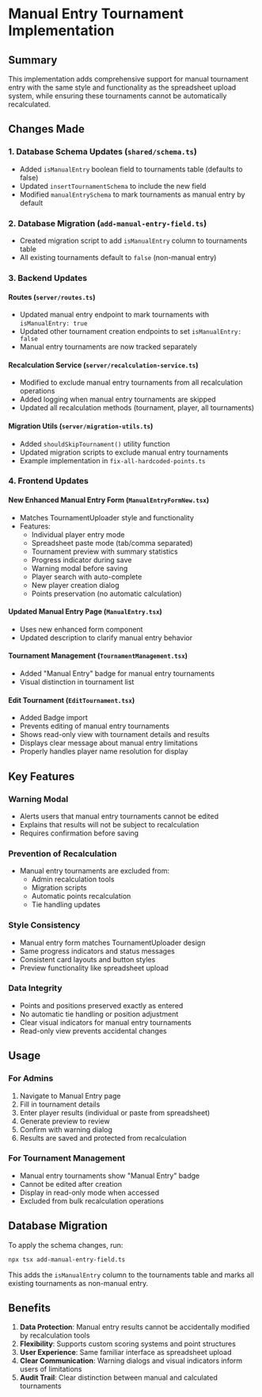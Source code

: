# Manual Entry Tournament Implementation

## Summary

This implementation adds comprehensive support for manual tournament entry with the same style and functionality as the spreadsheet upload system, while ensuring these tournaments cannot be automatically recalculated.

## Changes Made

### 1. Database Schema Updates (`shared/schema.ts`)
- Added `isManualEntry` boolean field to tournaments table (defaults to false)
- Updated `insertTournamentSchema` to include the new field
- Modified `manualEntrySchema` to mark tournaments as manual entry by default

### 2. Database Migration (`add-manual-entry-field.ts`)
- Created migration script to add `isManualEntry` column to tournaments table
- All existing tournaments default to `false` (non-manual entry)

### 3. Backend Updates

#### Routes (`server/routes.ts`)
- Updated manual entry endpoint to mark tournaments with `isManualEntry: true`
- Updated other tournament creation endpoints to set `isManualEntry: false`
- Manual entry tournaments are now tracked separately

#### Recalculation Service (`server/recalculation-service.ts`)
- Modified to exclude manual entry tournaments from all recalculation operations
- Added logging when manual entry tournaments are skipped
- Updated all recalculation methods (tournament, player, all tournaments)

#### Migration Utils (`server/migration-utils.ts`)
- Added `shouldSkipTournament()` utility function
- Updated migration scripts to exclude manual entry tournaments
- Example implementation in `fix-all-hardcoded-points.ts`

### 4. Frontend Updates

#### New Enhanced Manual Entry Form (`ManualEntryFormNew.tsx`)
- Matches TournamentUploader style and functionality
- Features:
  - Individual player entry mode
  - Spreadsheet paste mode (tab/comma separated)
  - Tournament preview with summary statistics
  - Progress indicator during save
  - Warning modal before saving
  - Player search with auto-complete
  - New player creation dialog
  - Points preservation (no automatic calculation)

#### Updated Manual Entry Page (`ManualEntry.tsx`)
- Uses new enhanced form component
- Updated description to clarify manual entry behavior

#### Tournament Management (`TournamentManagement.tsx`)
- Added "Manual Entry" badge for manual entry tournaments
- Visual distinction in tournament list

#### Edit Tournament (`EditTournament.tsx`)
- Added Badge import
- Prevents editing of manual entry tournaments
- Shows read-only view with tournament details and results
- Displays clear message about manual entry limitations
- Properly handles player name resolution for display

## Key Features

### Warning Modal
- Alerts users that manual entry tournaments cannot be edited
- Explains that results will not be subject to recalculation
- Requires confirmation before saving

### Prevention of Recalculation
- Manual entry tournaments are excluded from:
  - Admin recalculation tools
  - Migration scripts
  - Automatic points recalculation
  - Tie handling updates

### Style Consistency
- Manual entry form matches TournamentUploader design
- Same progress indicators and status messages
- Consistent card layouts and button styles
- Preview functionality like spreadsheet upload

### Data Integrity
- Points and positions preserved exactly as entered
- No automatic tie handling or position adjustment
- Clear visual indicators for manual entry tournaments
- Read-only view prevents accidental changes

## Usage

### For Admins
1. Navigate to Manual Entry page
2. Fill in tournament details
3. Enter player results (individual or paste from spreadsheet)
4. Generate preview to review
5. Confirm with warning dialog
6. Results are saved and protected from recalculation

### For Tournament Management
- Manual entry tournaments show "Manual Entry" badge
- Cannot be edited after creation
- Display in read-only mode when accessed
- Excluded from bulk recalculation operations

## Database Migration

To apply the schema changes, run:
```bash
npx tsx add-manual-entry-field.ts
```

This adds the `isManualEntry` column to the tournaments table and marks all existing tournaments as non-manual entry.

## Benefits

1. **Data Protection**: Manual entry results cannot be accidentally modified by recalculation tools
2. **Flexibility**: Supports custom scoring systems and point structures
3. **User Experience**: Same familiar interface as spreadsheet upload
4. **Clear Communication**: Warning dialogs and visual indicators inform users of limitations
5. **Audit Trail**: Clear distinction between manual and calculated tournaments
